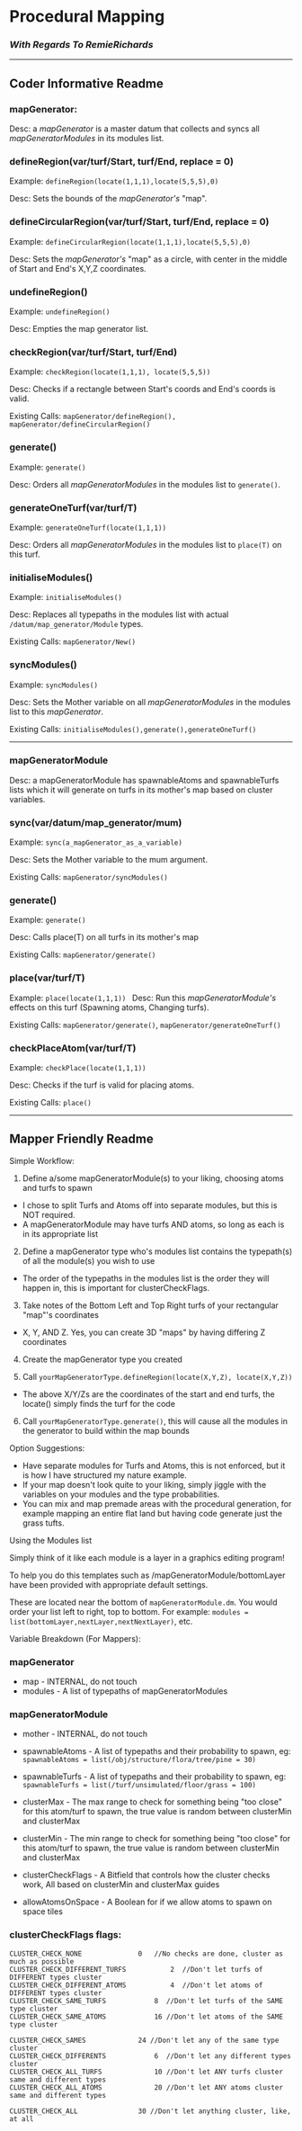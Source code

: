 # Procedural Mapping

### _With Regards To RemieRichards_

---

## Coder Informative Readme

### mapGenerator:

Desc: a _mapGenerator_ is a master datum that collects and syncs all _mapGeneratorModules_ in its modules list.

### defineRegion(var/turf/Start, turf/End, replace = 0)

Example: `defineRegion(locate(1,1,1),locate(5,5,5),0)`

Desc: Sets the bounds of the _mapGenerator's_ "map".

### defineCircularRegion(var/turf/Start, turf/End, replace = 0)

Example: `defineCircularRegion(locate(1,1,1),locate(5,5,5),0)`

Desc: Sets the _mapGenerator's_ "map" as a circle, with center in the middle of Start and End's X,Y,Z coordinates.

### undefineRegion()

Example: `undefineRegion()`

Desc: Empties the map generator list.

### checkRegion(var/turf/Start, turf/End)

Example: `checkRegion(locate(1,1,1), locate(5,5,5))`

Desc: Checks if a rectangle between Start's coords and End's coords is valid.

Existing Calls: `mapGenerator/defineRegion(), mapGenerator/defineCircularRegion()`

### generate()

Example: `generate()`

Desc: Orders all _mapGeneratorModules_ in the modules list to `generate()`.

### generateOneTurf(var/turf/T)

Example: `generateOneTurf(locate(1,1,1))`

Desc: Orders all _mapGeneratorModules_ in the modules list to `place(T)` on this turf.

### initialiseModules()

Example: `initialiseModules()`

Desc: Replaces all typepaths in the modules list with actual `/datum/map_generator/Module` types.

Existing Calls: `mapGenerator/New()`

### syncModules()

Example: `syncModules()`

Desc: Sets the Mother variable on all _mapGeneratorModules_ in the modules list to this _mapGenerator_.

Existing Calls: `initialiseModules(),generate(),generateOneTurf()`

---

### mapGeneratorModule

Desc: a mapGeneratorModule has spawnableAtoms and spawnableTurfs lists which it will generate on turfs in its mother's map based on cluster variables.

### sync(var/datum/map_generator/mum)

Example: `sync(a_mapGenerator_as_a_variable)`

Desc: Sets the Mother variable to the mum argument.

Existing Calls: `mapGenerator/syncModules()`

### generate()

Example: `generate()`

Desc: Calls place(T) on all turfs in its mother's map

Existing Calls: `mapGenerator/generate()`

### place(var/turf/T)

Example: `place(locate(1,1,1))
`
Desc: Run this _mapGeneratorModule's_ effects on this turf (Spawning atoms, Changing turfs).

Existing Calls: `mapGenerator/generate()`, `mapGenerator/generateOneTurf()`

### checkPlaceAtom(var/turf/T)

Example: `checkPlace(locate(1,1,1))`

Desc: Checks if the turf is valid for placing atoms.

Existing Calls: `place()`

---

## Mapper Friendly Readme

Simple Workflow:

1. Define a/some mapGeneratorModule(s) to your liking, choosing atoms and turfs to spawn

- I chose to split Turfs and Atoms off into separate modules, but this is NOT required.
- A mapGeneratorModule may have turfs AND atoms, so long as each is in its appropriate list

2. Define a mapGenerator type who's modules list contains the typepath(s) of all the module(s) you wish to use

- The order of the typepaths in the modules list is the order they will happen in, this is important for clusterCheckFlags.

3. Take notes of the Bottom Left and Top Right turfs of your rectangular "map"'s coordinates

- X, Y, AND Z. Yes, you can create 3D "maps" by having differing Z coordinates

4. Create the mapGenerator type you created

5. Call `yourMapGeneratorType.defineRegion(locate(X,Y,Z), locate(X,Y,Z))`

- The above X/Y/Zs are the coordinates of the start and end turfs, the locate() simply finds the turf for the code

6. Call `yourMapGeneratorType.generate()`, this will cause all the modules in the generator to build within the map bounds

Option Suggestions:

- Have separate modules for Turfs and Atoms, this is not enforced, but it is how I have structured my nature example.
- If your map doesn't look quite to your liking, simply jiggle with the variables on your modules and the type probabilities.
- You can mix and map premade areas with the procedural generation, for example mapping an entire flat land but having code generate just the grass tufts.

Using the Modules list

Simply think of it like each module is a layer in a graphics editing program!

To help you do this templates such as /mapGeneratorModule/bottomLayer have been provided with appropriate default settings.

These are located near the bottom of `mapGeneratorModule.dm`. You would order your list left to right, top to bottom. For example: `modules = list(bottomLayer,nextLayer,nextNextLayer)`, etc.

Variable Breakdown (For Mappers):

### mapGenerator

- map - INTERNAL, do not touch
- modules - A list of typepaths of mapGeneratorModules

### mapGeneratorModule

- mother - INTERNAL, do not touch

- spawnableAtoms - A list of typepaths and their probability to spawn, eg: `spawnableAtoms = list(/obj/structure/flora/tree/pine = 30)`

- spawnableTurfs - A list of typepaths and their probability to spawn, eg: `spawnableTurfs = list(/turf/unsimulated/floor/grass = 100)`

- clusterMax - The max range to check for something being "too close" for this atom/turf to spawn, the true value is random between clusterMin and clusterMax

- clusterMin - The min range to check for something being "too close" for this atom/turf to spawn, the true value is random between clusterMin and clusterMax

- clusterCheckFlags - A Bitfield that controls how the cluster checks work, All based on clusterMin and clusterMax guides

- allowAtomsOnSpace - A Boolean for if we allow atoms to spawn on space tiles

### clusterCheckFlags flags:

    CLUSTER_CHECK_NONE				0   //No checks are done, cluster as much as possible
    CLUSTER_CHECK_DIFFERENT_TURFS			2  //Don't let turfs of DIFFERENT types cluster
    CLUSTER_CHECK_DIFFERENT_ATOMS			4  //Don't let atoms of DIFFERENT types cluster
    CLUSTER_CHECK_SAME_TURFS			8  //Don't let turfs of the SAME type cluster
    CLUSTER_CHECK_SAME_ATOMS			16 //Don't let atoms of the SAME type cluster

    CLUSTER_CHECK_SAMES				24 //Don't let any of the same type cluster
    CLUSTER_CHECK_DIFFERENTS			6  //Don't let any different types cluster
    CLUSTER_CHECK_ALL_TURFS				10 //Don't let ANY turfs cluster same and different types
    CLUSTER_CHECK_ALL_ATOMS				20 //Don't let ANY atoms cluster same and different types

    CLUSTER_CHECK_ALL				30 //Don't let anything cluster, like, at all
